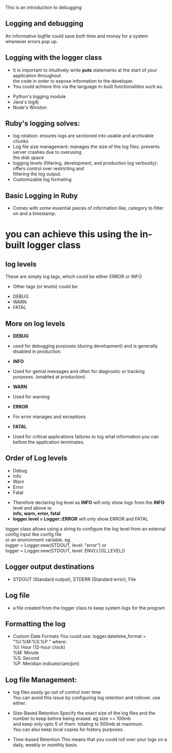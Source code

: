 This is an introduction to debugging <br>
## Logging and debugging
An informative logfile could save both time and money for a system whenever errors pop up.<br>

## Logging with the logger class
* It is important to intuitively write **puts** statements at the start of your application throughout <br>
the code in order to expose information to the developer.<br>
* You could achieve this via the language in-built functionalities such as:
- Python's logging module
- Java's log4j
- Node's Winston

## Ruby's logging solves:
- log rotation: ensures logs are sectioned into usable and archivable chunks
- Log file size management: manages the size of the log files. prevents server crashes due to overusing<br>
the disk space
- logging levels (filtering, development, and production log verbosity): offers control over restricting and <br>
filtering the log output.
- Customizable log formating

## Basic Logging in Ruby
* Comes with some essential pieces of information like, category to filter on and a timestamp.
# you can achieve this using the in-built logger class

## log levels
These are simply log tags, which could be either ERROR or INFO <br>
* Other tags (or levels) could be:
- DEBUG
- WARN
- FATAL

## More on log levels
* **DEBUG**
- used for debugging purposes (during development) and is generally disabled in production.

* **INFO**
-  Used for genral messages and often for diagnostic or tracking purposes. (enabled at production)

* **WARN**
- Used for warning

* **ERROR**
- For error manages and exceptions

* **FATAL**
- Used for critical applications failures to log what information you can before the application terminates.

## Order of Log levels
- Debug
- Info
- Warn
- Error
- Fatal
* Therefore declaring log level as **INFO** will only show logs from the **INFO** level and above ie. <br>
**info, warn, error, fatal** <br>
* **logger.level = Logger::ERROR** will only show ERROR and FATAL

logger class allows using a string to configure the log level from an external config input like config file<br>
or an environment variable. eg. <br>
logger = Logger.new(STDOUT, level: "error") or <br>
logger = Logger.new(STDOUT, level: ENV[:LOG_LEVEL])<br>

## Logger output destinations
- STDOUT (Standard output), STDERR (Standard error), File
## Log file
- a file created from the logger class to keep system logs for the program<br>
## Formatting the log
* Custom Date Formats
You could use: logger.datetime_format = "%I:%M:%S:%P " where:<br>
%I: Hour (12-hour clock)<br>
%M: Minute <br>
%S: Second <br>
%P: Meridian indicator(am/pm) <br>
## Log file Management:
- log files easily go out of control over time<br>
You can avoid this issue by configuring log retention and rollover. use either:

* Size-Based Retention
Specify the exact size of the log files and the number to keep before being erased. eg size <= 100mb <br>
and keep only upto 5 of them. totaling to 500mb at maximum. <br>
You can also keep local copies for history purposes.<br>

* Time-based Retention
This means that you could roll over your logs on a daily, weekly or monthly basis. 


